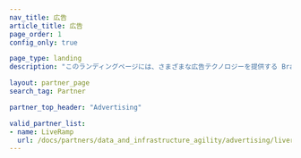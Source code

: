 ```yaml
---
nav_title: 広告
article_title: 広告
page_order: 1
config_only: true

page_type: landing
description: "このランディングページには、さまざまな広告テクノロジーを提供する Braze パートナー (Alloys) が一覧表示されています。"

layout: partner_page
search_tag: Partner

partner_top_header: "Advertising"

valid_partner_list:
- name: LiveRamp
  url: /docs/partners/data_and_infrastructure_agility/advertising/liveramp/
---
```

